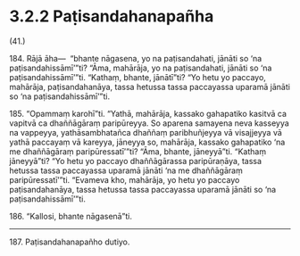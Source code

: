 

# 3.2.2 Paṭisandahanapañha




(41.)

184\. Rājā āha—  “bhante nāgasena, yo na paṭisandahati, jānāti so ‘na paṭisandahissāmī’”ti? “Āma, mahārāja, yo na paṭisandahati, jānāti so ‘na paṭisandahissāmī’”ti. “Kathaṃ, bhante, jānātī”ti? “Yo hetu yo paccayo, mahārāja, paṭisandahanāya, tassa hetussa tassa paccayassa uparamā jānāti so ‘na paṭisandahissāmī’”ti.

185\. “Opammaṃ karohī”ti. “Yathā, mahārāja, kassako gahapatiko kasitvā ca vapitvā ca dhaññāgāraṃ paripūreyya. So aparena samayena neva kasseyya na vappeyya, yathāsambhatañca dhaññaṃ paribhuñjeyya vā visajjeyya vā yathā paccayaṃ vā kareyya, jāneyya so, mahārāja, kassako gahapatiko ‘na me dhaññāgāraṃ paripūressatī’”ti? “Āma, bhante, jāneyyā”ti. “Kathaṃ jāneyyā”ti? “Yo hetu yo paccayo dhaññāgārassa paripūraṇāya, tassa hetussa tassa paccayassa uparamā jānāti ‘na me dhaññāgāraṃ paripūressatī’”ti. “Evameva kho, mahārāja, yo hetu yo paccayo paṭisandahanāya, tassa hetussa tassa paccayassa uparamā jānāti so ‘na paṭisandahissāmī’”ti.

186\. “Kallosi, bhante nāgasenā”ti.

---

187\. Paṭisandahanapañho dutiyo.






